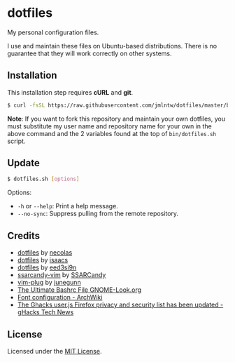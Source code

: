 # dotfiles

My personal configuration files.

I use and maintain these files on Ubuntu-based distributions. There is no guarantee that they will work correctly on other systems.

## Installation

This installation step requires **cURL** and **git**.

```bash
$ curl -fsSL https://raw.githubusercontent.com/jmlntw/dotfiles/master/bin/dotfiles.sh | bash
```

**Note**: If you want to fork this repository and maintain your own dotfiles, you must substitute my user name and repository name for your own in the above command and the 2 variables found at the top of `bin/dotfiles.sh` script.

## Update

```bash
$ dotfiles.sh [options]
```

Options:

* `-h` or `--help`: Print a help message.
* `--no-sync`: Suppress pulling from the remote repository.

## Credits

* [dotfiles](https://github.com/necolas/dotfiles) by [necolas](https://github.com/necolas)
* [dotfiles](https://github.com/isaacs/dotfiles) by [isaacs](https://github.com/isaacs)
* [dotfiles](https://github.com/eed3si9n/dotfiles) by [eed3si9n](https://github.com/eed3si9n)
* [ssarcandy-vim](https://github.com/SSARCandy/ssarcandy-vim) by [SSARCandy](https://github.com/SSARCandy)
* [vim-plug](https://github.com/junegunn/vim-plug) by [junegunn](https://github.com/junegunn)
* [The Ultimate Bashrc File GNOME-Look.org](http://gnome-look.org/content/show.php/Ultimate+Bashrc+File?content=129746)
* [Font configuration - ArchWiki](https://wiki.archlinux.org/index.php/font_configuration)
* [The Ghacks user.js Firefox privacy and security list has been updated - gHacks Tech News](http://www.ghacks.net/2016/01/04/the-firefox-privacy-and-security-list-has-been-updated/)

## License

Licensed under the [MIT License](LICENSE.md).
